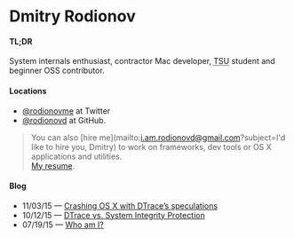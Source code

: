 # Dmitry Rodionov

#### TL;DR
System internals enthusiast, contractor Mac developer, <abbr title="Tomsk State University, Bachelor of Computer Science, 2017">TSU</abbr> student and beginner OSS contributor.

#### Locations
* [\@rodionovme](https://twitter.com/rodionovme) at Twitter
* [\@rodionovd](https://github.com/rodionovd) at GitHub.

> You can also [hire me](mailto:i.am.rodionovd@gmail.com?subject=I'd like to hire you, Dmitry) to work on frameworks, dev tools or OS X applications and utilities.  
> [My resume](./me.html).


#### Blog

* 11/03/15 — [Crashing OS X with DTrace’s speculations](/blog/dtrace-crash.html)
* 10/12/15 — [DTrace vs. System Integrity Protection](/blog/dtrace-vs-sip.html)
* 07/19/15 — [Who am I?](/blog/who-am-i.html)
